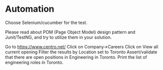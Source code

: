 # Automation
Choose Selenium/cucumber for the test.

Please read about POM (Page Object Model) design pattern and Junit/TestNG, and try to utilize them in your solution.

Go to https://www.centro.net/
Click on Company->Careers
Click on View all current opening
Filter the results by Location set to Toronto
Assert/validate that there are open positions in Engineering in Toronto.
Print the list of engineering roles in Toronto.
